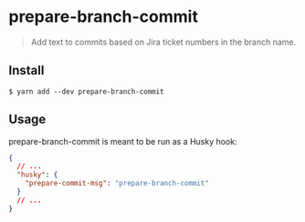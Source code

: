 # prepare-branch-commit

> Add text to commits based on Jira ticket numbers in the branch name.

## Install

```
$ yarn add --dev prepare-branch-commit
```

## Usage

prepare-branch-commit is meant to be run as a Husky hook:

```json
{
  // ...
  "husky": {
    "prepare-commit-msg": "prepare-branch-commit"
  }
  // ...
}
```
